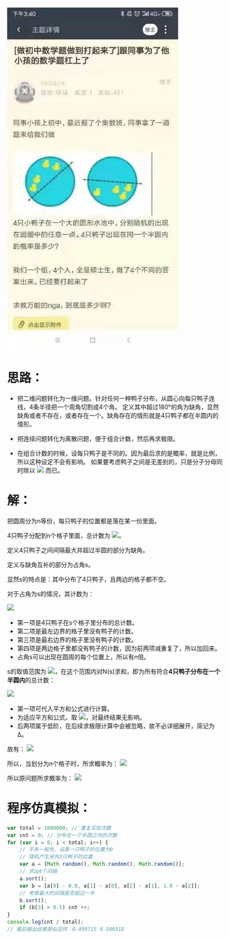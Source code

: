 ![](半池鸭子问题.jpg)

# 思路：

- 把二维问题转化为一维问题。针对任何一种鸭子分布，从圆心向每只鸭子连线，4条半径把一个周角切割成4个角。
定义其中超过180°的角为缺角，显然缺角或者不存在，或者存在一个。缺角存在的情形就是4只鸭子都在半圆内的情形。

- 把连续问题转化为离散问题，便于组合计数，然后再求极限。

- 在组合计数的时候，设每只鸭子是不同的。因为最后求的是概率，就是比例，所以这种设定不会有影响。
如果要考虑鸭子之间是无差别的，只是分子分母同时除以 ![](https://latex.codecogs.com/gif.latex?P_4^4=4!) 而已。

# 解：

把圆周分为n等份，每只鸭子的位置都是落在某一份里面。

4只鸭子分配到n个格子里面，总计数为 ![](https://latex.codecogs.com/gif.latex?A=n^{4})。

定义4只鸭子之间间隔最大并超过半圆的部分为缺角。

定义与缺角互补的部分为占角s。

显然s的特点是：其中分布了4只鸭子，且两边的格子都不空。

对于占角为s的情况，其计数为：

![](https://latex.codecogs.com/gif.latex?N%28s%29=%28s^4-{%28s-1%29}^4-{%28s-1%29}^4+{%28s-2%29}^4%29n=%2812s^2-24s+14%29n)
- 第一项是4只鸭子在s个格子里分布的总计数。
- 第二项是最左边界的格子里没有鸭子的计数。
- 第三项是最右边界的格子里没有鸭子的计数。
- 第四项是两边格子里都没有鸭子的计数，因为前两项减重复了，所以加回来。
- 占角s可以出现在圆周的每个位置上，所以有n倍。

s的取值范围为 ![](https://latex.codecogs.com/gif.latex?0\rightarrow\frac{n}{2})，在这个范围内对N(s)求和，即为所有符合**4只鸭子分布在一个半圆内**的总计数：

![](https://latex.codecogs.com/gif.latex?B=\sum_{s=1}^{\frac{n}{2}}%2812s^2-24s+14%29n=12n\sum_{s=1}^{\frac{n}{2}}s^2-24n\sum_{s=1}^{\frac{n}{2}}s+14n\sum_{s=1}^{\frac{n}{2}}1)
- 第一项可代入平方和公式进行计算。
- 为适应平方和公式，取 ![](https://latex.codecogs.com/gif.latex?1\rightarrow\frac{n}{2})，对最终结果无影响。
- 后两项属于低阶，在后续求极限计算中会被忽略，故不必详细展开，简记为Δ。

故有：
![](https://latex.codecogs.com/gif.latex?B=12n\frac{\frac{n}{2}%28\frac{n}{2}+1%29%282\frac{n}{2}+1%29}{6}+\triangle=\frac{n^2%28n+2%29%28n+1%29}{2}+\triangle)

所以，当划分为n个格子时，所求概率为：
![](https://latex.codecogs.com/gif.latex?p%28n%29=\frac{B}{A}=\frac{\frac{n^2%28n+2%29%28n+1%29}{2}+\triangle}{n^4}=\frac{n^4+3n^3+2n^2+\triangle}{2n^4})

所以原问题所求概率为：
![](https://latex.codecogs.com/gif.latex?P=\lim_{n\rightarrow\infty}p%28n%29=\lim_{n\rightarrow\infty}\frac{n^4+3n^3+2n^2+\triangle}{2n^4}=\frac{1}{2})

# 程序仿真模拟：

```javascript
var total = 1000000; // 重复实验次数
var cnt = 0; // 分布在一个半圆之内的次数
for (var i = 0; i < total; i++) {
	// 不失一般性，设第一只鸭子的位置为0
	// 随机产生另外3只鸭子的位置
	var a = [Math.random(), Math.random(), Math.random()];
	// 求出4个间隔
	a.sort();
	var b = [a[0] - 0.0, a[1] - a[0], a[2] - a[1], 1.0 - a[2]];
	// 考察最大的间隔是否超过一半
	b.sort();
	if (b[3] > 0.5) cnt ++;
}
console.log(cnt / total);
// 最后输出结果类似这样：0.499715 0.500318
```

